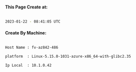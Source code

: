 
   
#### This Page Create at:

```bash

2023-01-22 - 08:41:05 UTC

```

#### Create By Machine:

```bash

Host Name : fv-az842-486

platform  : Linux-5.15.0-1031-azure-x86_64-with-glibc2.35

Ip Local  : 10.1.0.42

```

